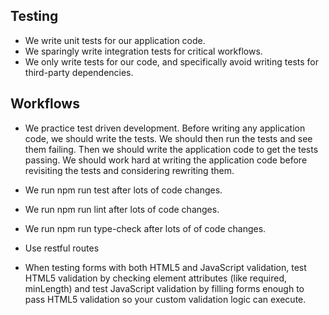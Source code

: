 ## Testing
- We write unit tests for our application code.
- We sparingly write integration tests for critical workflows.
- We only write tests for our code, and specifically avoid writing tests for third-party dependencies.

## Workflows
- We practice test driven development. Before writing any application code, we should write the tests. We should then run the tests and see them failing. Then we should write the application code to get the tests passing. We should work hard at writing the application code before revisiting the tests and considering rewriting them.
- We run npm run test after lots of code changes.
- We run npm run lint after lots of code changes.
- We run npm run type-check after lots of of code changes.

- Use restful routes
- When testing forms with both HTML5 and JavaScript validation, test HTML5 validation by checking element attributes
  (like required, minLength) and test JavaScript validation by filling forms enough to pass HTML5 validation so your
  custom validation logic can execute.
